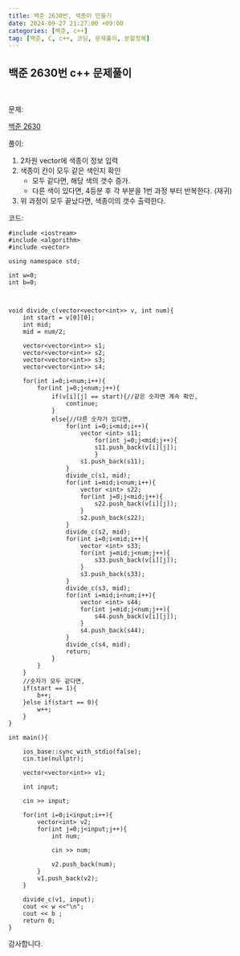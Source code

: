 ```yaml
---
title: 백준 2630번, 색종이 만들기
date: 2024-09-27 21:27:00 +09:00
categories: [백준, c++]
tag: [백준, C, c++, 코딩, 문제풀이, 분할정복]
---
```


## 백준 2630번 c++ 문제풀이
<br>

문제:

[백준 2630](https://www.acmicpc.net/problem/2630)

풀이:

1. 2차원 vector에 색종이 정보 입력
2. 색종이 칸이 모두 같은 색인지 확인
   - 모두 같다면, 해당 색의 갯수 증가.
   - 다른 색이 있다면, 4등분 후 각 부분을 1번 과정 부터 반복한다. (재귀)
3. 위 과정이 모두 끝났다면, 색종이의 갯수 출력한다.

코드: 

    #include <iostream>
    #include <algorithm>
    #include <vector>

    using namespace std;

    int w=0;
    int b=0;



    void divide_c(vector<vector<int>> v, int num){
        int start = v[0][0];
        int mid;
        mid = num/2;

        vector<vector<int>> s1;
        vector<vector<int>> s2;
        vector<vector<int>> s3;
        vector<vector<int>> s4;

        for(int i=0;i<num;i++){
            for(int j=0;j<num;j++){
                if(v[i][j] == start){//같은 숫자면 계속 확인,
                    continue;
                }
                else{//다른 숫자가 있다면,
                    for(int i=0;i<mid;i++){
                        vector <int> s11;
                            for(int j=0;j<mid;j++){
                            s11.push_back(v[i][j]);
                            }
                        s1.push_back(s11);
                    }
                    divide_c(s1, mid);
                    for(int i=mid;i<num;i++){
                        vector <int> s22;
                        for(int j=0;j<mid;j++){
                            s22.push_back(v[i][j]);
                        }
                        s2.push_back(s22);
                    }
                    divide_c(s2, mid);
                    for(int i=0;i<mid;i++){
                        vector <int> s33;
                        for(int j=mid;j<num;j++){
                            s33.push_back(v[i][j]);
                        }
                        s3.push_back(s33);
                    }
                    divide_c(s3, mid);
                    for(int i=mid;i<num;i++){
                        vector <int> s44;
                        for(int j=mid;j<num;j++){
                            s44.push_back(v[i][j]);
                        }
                        s4.push_back(s44);
                    }
                    divide_c(s4, mid);
                    return;
                }
            }
        }
        //숫자가 모두 같다면,
        if(start == 1){
            b++;
        }else if(start == 0){
            w++;
        }
    }

    int main(){
    
        ios_base::sync_with_stdio(false);
        cin.tie(nullptr);

        vector<vector<int>> v1;

        int input;

        cin >> input;

        for(int i=0;i<input;i++){
            vector<int> v2;
            for(int j=0;j<input;j++){
                int num;

                cin >> num;

                v2.push_back(num);
            }
            v1.push_back(v2);
        }

        divide_c(v1, input);
        cout << w <<"\n";
        cout << b ;
        return 0;
    } 

감사합니다.